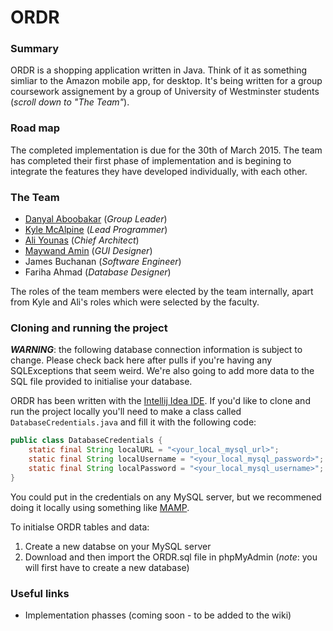 # ORDR

### Summary
ORDR is a shopping application written in Java. Think of it as something simliar to the Amazon mobile app, for desktop. It's being written for a group coursework assignement by a group of University of Westminster students (*scroll down to "The Team"*).

### Road map
The completed implementation is due for the 30th of March 2015. The team has completed their first phase of implementation and is begining to integrate the features they have developed individually, with each other.

### The Team
- [Danyal Aboobakar](https://github.com/daboobakar) (*Group Leader*)
- [Kyle McAlpine](http://kylejm.io) (*Lead Programmer*)
- [Ali Younas](https://github.com/aliyounas) (*Chief Architect*)
- [Maywand Amin](https://github.com/MaywandAmin) (*GUI Designer*)
- James Buchanan (*Software Engineer*)
- Fariha Ahmad (*Database Designer*)

The roles of the team members were elected by the team internally, apart from Kyle and Ali's roles which were selected by the faculty.

### Cloning and running the project

_**WARNING**_: the following database connection information is subject to change. Please check back here after pulls if you're having any SQLExceptions that seem weird. We're also going to add more data to the SQL file provided to initialise your database.

ORDR has been written with the [Intellij Idea IDE](https://www.jetbrains.com/idea/). If you'd like to clone and run the project locally you'll need to make a class called `DatabaseCredentials.java` and fill it with the following code: 

```java
public class DatabaseCredentials {
    static final String localURL = "<your_local_mysql_url>";
    static final String localUsername = "<your_local_mysql_password>";
    static final String localPassword = "<your_local_mysql_username>";
}
```

You could put in the credentials on any MySQL server, but we recommened doing it locally using something like [MAMP](http://www.mamp.info/en/).

To initialse ORDR tables and data: 

1. Create a new databse on your MySQL server 
2. Download and then import the ORDR.sql file in phpMyAdmin (*note*: you will first have to create a new database) 

### Useful links

- Implementation phasses (coming soon - to be added to the wiki)

